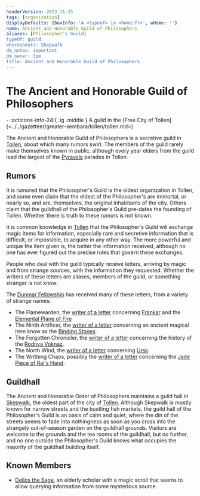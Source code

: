 ```yaml
---
headerVersion: 2023.11.25
tags: [organization]
displayDefaults: {boxInfo: 'A <typeof> in <home:fr>', wHome: ''}
name: Ancient and Honorable Guild of Philosophers
aliases: [Philosopher's Guild]
typeOf: guild
whereabouts: Skepwalk
dm_notes: important
dm_owner: tim
title: Ancient and Honorable Guild of Philosophers
---
```

# The Ancient and Honorable Guild of Philosophers
<div class="grid cards ext-narrow-margin ext-one-column" markdown>
-
   :octicons-info-24:{ .lg .middle } A guild in the [Free City of Tollen](<../../gazetteer/greater-sembara/tollen/tollen.md>)  
</div>


The Ancient and Honorable Guild of Philosophers is a secretive guild in [Tollen](<../../gazetteer/greater-sembara/tollen/tollen.md>), about which many rumors swirl. The members of the guild rarely make themselves known in public, although every year elders from the guild lead the largest of the [Pyravela](<../../gods-and-religions/holidays-and-festivals/pyravela.md>) parades in Tollen. 
## Rumors

It is rumored that the Philosopher's Guild is the oldest organization in Tollen, and some even claim that the eldest of the Philosopher's are immortal, or nearly so, and are, themselves, the original inhabitants of the city. Others claim that the guildhall of the Philosopher's Guild pre-dates the founding of Tollen. Whether there is truth to these rumors is not known. 

It is common knowledge in [Tollen](<../../gazetteer/greater-sembara/tollen/tollen.md>) that the Philosopher's Guild will exchange magic items for information, especially rare and secretive information that is difficult, or impossible, to acquire in any other way. The more powerful and unique the item given is, the better the information received, although no one has ever figured out the precise rules that govern these exchanges. 

People who deal with the guild typically receive letters, arriving by magic and from strange sources, with the information they requested. Whether the writers of these letters are aliases, members of the guild, or something stranger is not know. 


The [Dunmar Fellowship](<../../people/pcs/dunmar-fellowship/dunmar-fellowship.md>) has received many of these letters, from a variety of strange names:
- The Flamewarden, the [writer of a letter](<../../campaigns/dunmari-frontier-campaign/letters-and-notes/philosopher-s-information-concerning-frankar.md>) concerning [Frankar](<../../people/dwarves/frankar.md>) and the [Elemental Plane of Fire](<../../cosmology/energy-realms/elemental-plane-of-fire.md>)
- The Ninth Artificer, the [writer of a letter](<../../campaigns/dunmari-frontier-campaign/letters-and-notes/philosopher-s-information-concerning-binding-stones.md>) concerning an ancient magical item know as the [Binding Stones](<../../campaigns/dunmari-frontier-campaign/treasure/binding-stones.md>). 
- The Forgotten Chronicler, the [writer of a letter](<../../campaigns/dunmari-frontier-campaign/letters-and-notes/philosopher-s-information-concerning-rodnya-voknaz.md>) concerning the history of the [Rodnya Voknaz](<../urskan-magical-organizations/rodnya-voknaz.md>). 
- The North Wind, the [writer of a letter](<../../campaigns/dunmari-frontier-campaign/letters-and-notes/philosopher-s-information-concerning-ursk.md>) concerning [Ursk](<../../gazetteer/northern-green-sea/ursk/ursk.md>). 
- The Writhing Chaos, possibly the [writer of a letter](<../../campaigns/dunmari-frontier-campaign/letters-and-notes/philosopher-s-information-concerning-rai-s-hand.md>) concerning the [Jade Piece of Rai's Hand](<../../campaigns/dunmari-frontier-campaign/treasure/jade-piece-of-rai-s-hand.md>). 

## Guildhall

The Ancient and Honorable Order of Philosophers maintains a guild hall in [Skepwalk](<../../gazetteer/greater-sembara/tollen/skepwalk.md>), the oldest part of the city of [Tollen](<../../gazetteer/greater-sembara/tollen/tollen.md>). Although Skepwalk is mostly known for narrow streets and the bustling fish markets, the guild hall of the Philosopher's Guild is an oasis of calm and quiet, where the din of the streets seems to fade into nothingness as soon as you cross into the strangely out-of-season garden on the guildhall grounds. Visitors are welcome to the grounds and the tea rooms of the guildhall, but no further, and no one outside the Philosopher's Guild knows what occupies the majority of the guildhall building itself.  
## Known Members

- [Delios the Sage](<../../people/tollenders/delios-the-sage.md>), an elderly scholar with a magic scroll that seems to allow querying information from some mysterious source

